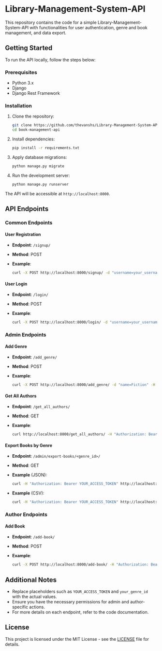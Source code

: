 # Library-Management-System-API

This repository contains the code for a simple Library-Management-System-API with functionalities for user authentication, genre and book management, and data export.

## Getting Started

To run the API locally, follow the steps below:

### Prerequisites

- Python 3.x
- Django
- Django Rest Framework

### Installation

1. Clone the repository:

    ```bash
    git clone https://github.com/thevanshs/Library-Management-System-API.git
    cd book-management-api
    ```

2. Install dependencies:

    ```bash
    pip install -r requirements.txt
    ```

3. Apply database migrations:

    ```bash
    python manage.py migrate
    ```

4. Run the development server:

    ```bash
    python manage.py runserver
    ```

The API will be accessible at `http://localhost:8000`.

## API Endpoints

### Common Endpoints

#### User Registration

- **Endpoint**: `/signup/`
- **Method**: POST
- **Example**:

    ```bash
    curl -X POST http://localhost:8000/signup/ -d "username=your_username&password=your_password"
    ```

#### User Login

- **Endpoint**: `/login/`
- **Method**: POST
- **Example**:

    ```bash
    curl -X POST http://localhost:8000/login/ -d "username=your_username&password=your_password"
    ```

### Admin Endpoints

#### Add Genre

- **Endpoint**: `/add_genre/`
- **Method**: POST
- **Example**:

    ```bash
    curl -X POST http://localhost:8000/add_genre/ -d "name=Fiction" -H "Authorization: Bearer YOUR_ACCESS_TOKEN"
    ```

#### Get All Authors

- **Endpoint**: `/get_all_authors/`
- **Method**: GET
- **Example**:

    ```bash
    curl http://localhost:8000/get_all_authors/ -H "Authorization: Bearer YOUR_ACCESS_TOKEN"
    ```

#### Export Books by Genre

- **Endpoint**: `/admin/export-books/<genre_id>/`
- **Method**: GET
- **Example** (JSON):

    ```bash
    curl -H "Authorization: Bearer YOUR_ACCESS_TOKEN" http://localhost:8000/admin/export-books/your_genre_id/
    ```

- **Example** (CSV):

    ```bash
    curl -H "Authorization: Bearer YOUR_ACCESS_TOKEN" http://localhost:8000/admin/export-books/your_genre_id/ > books_export.csv
    ```

### Author Endpoints

#### Add Book

- **Endpoint**: `/add-book/`
- **Method**: POST
- **Example**:

    ```bash
    curl -X POST http://localhost:8000/add-book/ -H "Authorization: Bearer YOUR_ACCESS_TOKEN" -d "name=BookName&genre=1&num_pages=100"
    ```

## Additional Notes

- Replace placeholders such as `YOUR_ACCESS_TOKEN` and `your_genre_id` with the actual values.
- Ensure you have the necessary permissions for admin and author-specific actions.
- For more details on each endpoint, refer to the code documentation.

## License

This project is licensed under the MIT License - see the [LICENSE](LICENSE) file for details.

